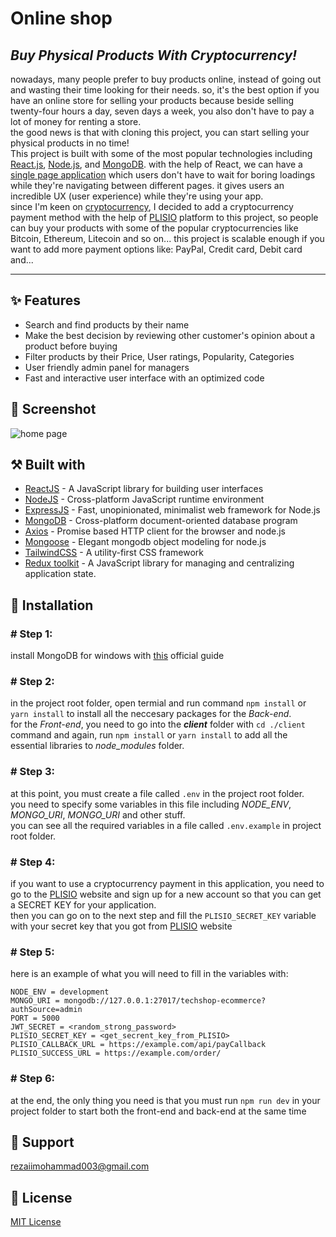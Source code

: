 # **Online shop**
## *Buy Physical Products With Cryptocurrency!*

nowadays, many people prefer to buy products online, instead of going out and wasting their time looking for their needs. so, it's the best option if you have an online store for selling your products because beside selling twenty-four hours a day, seven days a week, you also don't have to pay a lot of money for renting a store.  
the good news is that with cloning this project, you can start selling your physical products in no time!  
This project is built with some of the most popular technologies including [React.js](https://reactjs.org/), [Node.js](https://nodejs.org/en/), and [MongoDB](https://www.mongodb.com/).
with the help of React, we can have a [single page application](https://en.wikipedia.org/wiki/Single-page_application) which users don't have to wait for boring loadings while they're navigating between different pages. it gives users an incredible UX (user experience) while they're using your app.  
since I'm keen on [cryptocurrency](https://en.wikipedia.org/wiki/Cryptocurrency), I decided to add a cryptocurrency payment method with the help of [PLISIO](https://plisio.net/) platform to this project, so people can buy your products with some of the popular cryptocurrencies like Bitcoin, Ethereum, Litecoin and so on...
this project is scalable enough if you want to add more payment options like: PayPal, Credit card, Debit card and...

---
## ✨ Features  
  
- Search and find products by their name
- Make the best decision by reviewing other customer's opinion about a product before buying 
- Filter products by their Price, User ratings, Popularity, Categories
- User friendly admin panel for managers
- Fast and interactive user interface with an optimized code
  
## 🎴 Screenshot  
  
![home page](https://files.moonfo.com/general-images/github/website-preview.jpg "Home page")
  
  
## ⚒️ Built with
  
- [ReactJS](https://reactjs.org/) - A JavaScript library for building user interfaces
- [NodeJS](https://nodejs.org/en/) - Cross-platform JavaScript runtime environment
- [ExpressJS](https://expressjs.com/) - Fast, unopinionated, minimalist web framework for Node.js
- [MongoDB](https://www.mongodb.com/) - Cross-platform document-oriented database program
- [Axios](https://axios-http.com/) - Promise based HTTP client for the browser and node.js
- [Mongoose](https://mongoosejs.com/) - Elegant mongodb object modeling for node.js
- [TailwindCSS](https://tailwindcss.com/) - A utility-first CSS framework
- [Redux toolkit](https://redux-toolkit.js.org/) - A JavaScript library for managing and centralizing application state.
  
## 💽 Installation
  
### # Step 1:
  
install MongoDB for windows with [this](https://www.mongodb.com/docs/manual/tutorial/install-mongodb-on-windows/) official guide
### # Step 2:
  
in the project root folder, open termial and run command `npm install` or `yarn install` to install all the neccesary packages for the *Back-end*.  
for the *Front-end*, you need to go into the ***client*** folder with `cd ./client` command and again, run `npm install` or `yarn install` to add all the essential libraries to *node_modules* folder.
  
### # Step 3:
  
at this point, you must create a file called `.env` in the project root folder.  
you need to specify some variables in this file including *NODE_ENV*, *MONGO_URI*, *MONGO_URI* and other stuff.  
you can see all the required variables in a file called `.env.example` in project root folder.
  
### # Step 4:
  
if you want to use a cryptocurrency payment in this application, you need to go to the [PLISIO](https://plisio.net) website and sign up for a new account so that you can get a SECRET KEY for your application.  
then you can go on to the next step and fill the `PLISIO_SECRET_KEY` variable with your secret key that you got from [PLISIO](https://plisio.net) website
### # Step 5:
  
here is an example of what you will need to fill in the variables with:

    NODE_ENV = development
    MONGO_URI = mongodb://127.0.0.1:27017/techshop-ecommerce?authSource=admin
    PORT = 5000
    JWT_SECRET = <random_strong_password>
    PLISIO_SECRET_KEY = <get_secrent_key_from_PLISIO>
    PLISIO_CALLBACK_URL = https://example.com/api/payCallback
    PLISIO_SUCCESS_URL = https://example.com/order/

### # Step 6:
  
at the end, the only thing you need is that you must run `npm run dev` in your project folder to start both the front-end and back-end at the same time
  

## 📧 Support
  
<rezaiimohammad003@gmail.com>  

## 🧾 License
  
[MIT License](LICENSE)